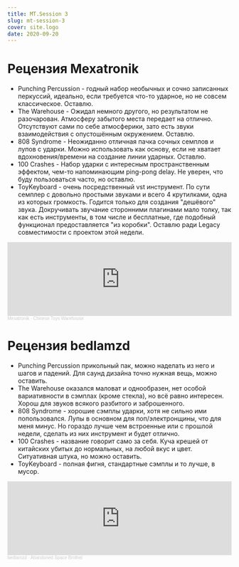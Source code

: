 ```yaml
---
title: MT.Session 3
slug: mt-session-3
cover: site.logo
date: 2020-09-20
---
```


# Рецензия Mexatronik 

* Punching Percussion - годный набор необычных и сочно записанных перкуссий, идеально, если требуется что-то ударное, но не совсем классическое. Оставлю.
* The Warehouse - Ожидал немного другого, но результатом не разочарован. Атмосферу забытого места передает на отлично. Отсутствуют сами по себе атмосферики, зато есть звуки взаимодействия с опустошённым окружением. Оставлю.
* 808 Syndrome - Неожиданно отличная пачка сочных семплов и лупов с ударки. Можно использовать как основу, если не хватает вдохновения/времени на создание линии ударных. Оставлю.
* 100 Crashes - Набор ударки с интересным пространственным эффектом, чем-то напоминающим ping-pong delay. Не уверен, что буду пользоваться часто, но оставлю.
* ToyKeyboard - очень посредственный vst инструмент. По сути семплер с довольно простыми звуками и всего 4 крутилками, одна из которых громкость. Годится только для создания "дешёвого" звука. Докручивать звучание сторонними плагинами мало толку, так как есть инструменты, в том числе и бесплатные, где подобный функционал предоставляется "из коробки". Оставлю ради Legacy совместимости с проектом этой недели.

<iframe width="100%" height="166" scrolling="no" frameborder="no" allow="autoplay" src="https://w.soundcloud.com/player/?url=https%3A//api.soundcloud.com/tracks/899458777&color=%23ff5500&auto_play=false&hide_related=false&show_comments=true&show_user=true&show_reposts=false&show_teaser=true"></iframe><div style="font-size: 10px; color: #cccccc;line-break: anywhere;word-break: normal;overflow: hidden;white-space: nowrap;text-overflow: ellipsis; font-family: Interstate,Lucida Grande,Lucida Sans Unicode,Lucida Sans,Garuda,Verdana,Tahoma,sans-serif;font-weight: 100;"><a href="https://soundcloud.com/red_monk" title="Mexatronik" target="_blank" style="color: #cccccc; text-decoration: none;">Mexatronik</a> · <a href="https://soundcloud.com/red_monk/chinese-toys-warehouse" title="Chinese Toys Warehouse" target="_blank" style="color: #cccccc; text-decoration: none;">Chinese Toys Warehouse</a></div>

# Рецензия bedlamzd

* Punching Percussion прикольный пак, можно наделать из него и шагов и падений. Для саунд дизайна точно нужная вещь, можно оставить.
* The Warehouse оказался маловат и однообразен, нет особой вариативности в сэмплах (кроме стекла), но всё равно интересен. Хорош для звуков всякого разбитого и заброшенного.
* 808 Syndrome - хорошие сэмплы ударки, хотя не сильно ими попользовался. Лупы в основном для поп/электронщины, что для меня минус. Но гораздо лучше чем встроенные или с прошлой недели, сделать из них инструмент и будет отлично.
* 100 Crashes - название говорит само за себя. Куча крешей от китайских убитых до нормальных, на любой вкус и цвет. Ситуативная штука, но можно оставить.
* ToyKeyboard - полная фигня, стандартные сэмплы и то лучше, в мусор.

<iframe width="100%" height="166" scrolling="no" frameborder="no" allow="autoplay" src="https://w.soundcloud.com/player/?url=https%3A//api.soundcloud.com/tracks/900001288&color=%23ff5500&auto_play=false&hide_related=false&show_comments=true&show_user=true&show_reposts=false&show_teaser=true"></iframe><div style="font-size: 10px; color: #cccccc;line-break: anywhere;word-break: normal;overflow: hidden;white-space: nowrap;text-overflow: ellipsis; font-family: Interstate,Lucida Grande,Lucida Sans Unicode,Lucida Sans,Garuda,Verdana,Tahoma,sans-serif;font-weight: 100;"><a href="https://soundcloud.com/bedlamzd" title="bedlamzd" target="_blank" style="color: #cccccc; text-decoration: none;">bedlamzd</a> · <a href="https://soundcloud.com/bedlamzd/space-brothel" title="Abandoned Space Brothel" target="_blank" style="color: #cccccc; text-decoration: none;">Abandoned Space Brothel</a></div>
